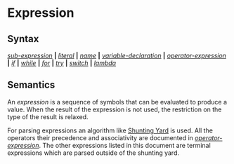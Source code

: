 # Expression

## Syntax

[_sub-expression_](sub_expression.md) __|__
[_literal_](literal.md) __|__
[_name_](name.md) __|__
[_variable-declaration_](variable_declaration.md) __|__
[_operator-expression_](operator_expression.md) __|__
[_if_](if.md) __|__
[_while_](while.md) __|__
[_for_](for.md) __|__
[_try_](try.md) __|__
[_switch_](switch.md) __|__
[_lambda_](lambda.md)

## Semantics
An _expression_ is a sequence of symbols that can be evaluated to produce a
value. When the result of the expression is not used, the restriction on the
type of the result is relaxed.

For parsing expressions an algorithm like [Shunting
Yard](https://en.wikipedia.org/wiki/Shunting-yard_algorithm) is used. All the
operators their precedence and associativity are documented in
[_operator-expression_](operator_expression.md). The other expressions listed in
this document are terminal expressions which are parsed outside of the shunting
yard.

